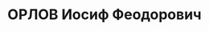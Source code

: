 ---
title: ОРЛОВ Иосиф Феодорович
description: "Род. в 1901, Воронежская обл., с. Буйлово, Павловский уезд, русский.\
  \ Род занятий: до ареста - директор Тбилисского лесотехнического института. Инженер-лесовод.\
  \ \n  Осужден Тройкой при НКВД ГССР 10.12.1937. Мера наказания: расстрел с конфискацией\
  \ личного имущества"
---